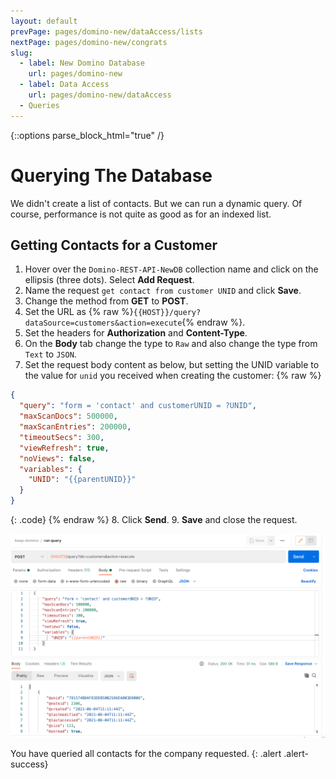 ```yaml
---
layout: default
prevPage: pages/domino-new/dataAccess/lists
nextPage: pages/domino-new/congrats
slug:
  - label: New Domino Database
    url: pages/domino-new
  - label: Data Access
    url: pages/domino-new/dataAccess
  - Queries
---
```


{::options parse_block_html="true" /}

# Querying The Database

We didn't create a list of contacts. But we can run a dynamic query. Of course, performance is not quite as good as for an indexed list.

## Getting Contacts for a Customer

1. Hover over the `Domino-REST-API-NewDB` collection name and click on the ellipsis (three dots). Select **Add Request**.
2. Name the request `get contact from customer UNID` and click **Save**.
3. Change the method from **GET** to **POST**.
4. Set the URL as {% raw %}`{{HOST}}/query?dataSource=customers&action=execute`{% endraw %}.
5. Set the headers for **Authorization** and **Content-Type**.
6. On the **Body** tab change the type to `Raw` and also change the type from `Text` to `JSON`.
7. Set the request body content as below, but setting the UNID variable to the value for `unid` you received when creating the customer:
  {% raw %}
  ~~~json
  {
    "query": "form = 'contact' and customerUNID = ?UNID",
    "maxScanDocs": 500000,
    "maxScanEntries": 200000,
    "timeoutSecs": 300,
    "viewRefresh": true,
    "noViews": false,
    "variables": {
      "UNID": "{{parentUNID}}"
    }
  }
  ~~~
  {: .code}
  {% endraw %}
8. Click **Send**.
9. **Save** and close the request.

![DQL Query](../images/data/query.png)

You have queried all contacts for the company requested.
{: .alert .alert-success}
